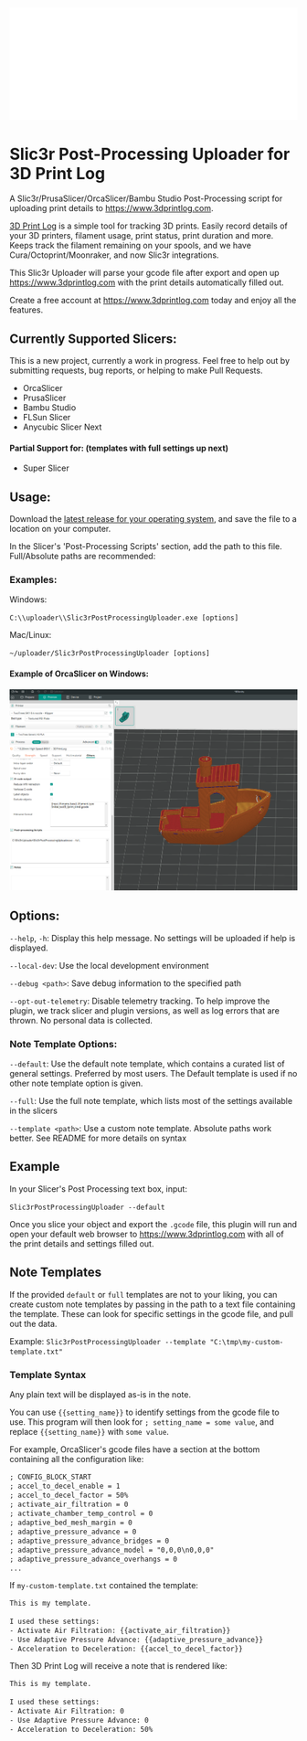![3D Print Log logo](docs/assets/3d-print-log-logo_8b178eb1339b.svg)

# Slic3r Post-Processing Uploader for 3D Print Log

A Slic3r/PrusaSlicer/OrcaSlicer/Bambu Studio Post-Processing script for uploading print details to https://www.3dprintlog.com.

[3D Print Log](https://www.3dprintlog.com) is a simple tool for tracking 3D prints. Easily record details of your 3D printers, filament usage, print status, print duration and more. Keeps track the filament remaining on your spools, and we have Cura/Octoprint/Moonraker, and now Slic3r integrations.

This Slic3r Uploader will parse your gcode file after export and open up https://www.3dprintlog.com with the print details automatically filled out.

Create a free account at https://www.3dprintlog.com today and enjoy all the features.

## Currently Supported Slicers:

This is a new project, currently a work in progress. Feel free to help out by submitting requests, bug reports, or helping to make Pull Requests.

- OrcaSlicer
- PrusaSlicer
- Bambu Studio
- FLSun Slicer
- Anycubic Slicer Next

#### Partial Support for: (templates with full settings up next)

- Super Slicer

## Usage:

Download the [latest release for your operating system](https://github.com/ChristopherHoffman/Slic3rPostProcessingUploader/releases), and save the file to a location on your computer.

In the Slicer's 'Post-Processing Scripts' section, add the path to this file. Full/Absolute paths are recommended:

### Examples:

Windows:

`C:\\uploader\\Slic3rPostProcessingUploader.exe [options]`

Mac/Linux:

`~/uploader/Slic3rPostProcessingUploader [options]`

#### Example of OrcaSlicer on Windows:

![Screenshot of OrcaSlicer with the Other Tab visible. In the Post-Processing Scripts section, we see the example of the absolute path to a windows .exe](docs\assets\OrcaSlicerExample.png)

## Options:

`--help`, `-h`: Display this help message. No settings will be uploaded if help is displayed.

`--local-dev`: Use the local development environment

`--debug <path>`: Save debug information to the specified path

`--opt-out-telemetry`: Disable telemetry tracking. To help improve the plugin, we track slicer and plugin versions, as well as log errors that are thrown. No personal data is collected.

### Note Template Options:

`--default`: Use the default note template, which contains a curated list of general settings. Preferred by most users. The Default template is used if no other note template option is given.

`--full`: Use the full note template, which lists most of the settings available in the slicers

`--template <path>`: Use a custom note template. Absolute paths work better. See README for more details on syntax

## Example

In your Slicer's Post Processing text box, input:

`Slic3rPostProcessingUploader --default`

Once you slice your object and export the `.gcode` file, this plugin will run and open your default web browser to https://www.3dprintlog.com with all of the print details and settings filled out.

## Note Templates

If the provided `default` or `full` templates are not to your liking, you can create custom note templates by passing in the path to a text file containing the template. These can look for specific settings in the gcode file, and pull out the data.

Example:
`Slic3rPostProcessingUploader --template "C:\tmp\my-custom-template.txt"`

### Template Syntax

Any plain text will be displayed as-is in the note.

You can use `{{setting_name}}` to identify settings from the gcode file to use. This program will then look for `; setting_name = some value`, and replace `{{setting_name}}` with `some value`.

For example, OrcaSlicer's gcode files have a section at the bottom containing all the configuration like:

```
; CONFIG_BLOCK_START
; accel_to_decel_enable = 1
; accel_to_decel_factor = 50%
; activate_air_filtration = 0
; activate_chamber_temp_control = 0
; adaptive_bed_mesh_margin = 0
; adaptive_pressure_advance = 0
; adaptive_pressure_advance_bridges = 0
; adaptive_pressure_advance_model = "0,0,0\n0,0,0"
; adaptive_pressure_advance_overhangs = 0
...
```

If `my-custom-template.txt` contained the template:

```
This is my template.

I used these settings:
- Activate Air Filtration: {{activate_air_filtration}}
- Use Adaptive Pressure Advance: {{adaptive_pressure_advance}}
- Acceleration to Deceleration: {{accel_to_decel_factor}}
```

Then 3D Print Log will receive a note that is rendered like:

```
This is my template.

I used these settings:
- Activate Air Filtration: 0
- Use Adaptive Pressure Advance: 0
- Acceleration to Deceleration: 50%
```
